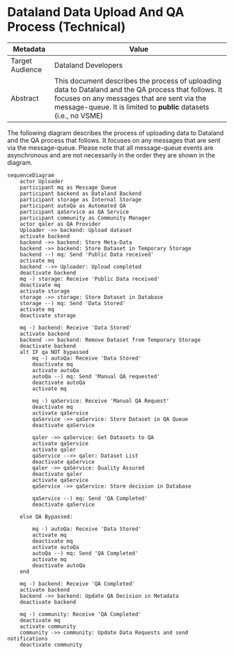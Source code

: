 # Dataland Data Upload And QA Process (Technical)
| Metadata        | Value                                                                                                                                                                                                                   |
|-----------------|-------------------------------------------------------------------------------------------------------------------------------------------------------------------------------------------------------------------------|
| Target Audience | Dataland Developers                                                                                                                                                                                                     |
| Abstract        | This document describes the process of uploading data to Dataland and the QA process that follows. It focuses on any messages that are sent via the message-queue. It is limited to **public** datasets (i.e., no VSME) |


The following diagram describes the process of uploading data to Dataland and the QA process that follows. It focuses on any messages that are sent via the message-queue.
Please note that all message-queue events are asynchronous and are not necessarily in the order they are shown in the diagram.

```mermaid
sequenceDiagram
    actor Uploader
    participant mq as Message Queue
    participant backend as Dataland Backend
    participant storage as Internal Storage
    participant autoQa as Automated QA
    participant qaService as QA Service
    participant community as Community Manager
    actor qaler as QA Provider
    Uploader ->> backend: Upload dataset
    activate backend
    backend ->> backend: Store Meta-Data
    backend ->> backend: Store Dataset in Temporary Storage
    backend --) mq: Send 'Public Data received'
    activate mq
    backend -->> Uploader: Upload completed
    deactivate backend
    mq -) storage: Receive 'Public Data received'
    deactivate mq
    activate storage
    storage ->> storage: Store Dataset in Database
    storage --) mq: Send 'Data Stored'
    activate mq
    deactivate storage

    mq -) backend: Receive 'Data Stored'
    activate backend
    backend ->> backend: Remove Dataset from Temporary Storage
    deactivate backend
    alt IF qa NOT bypassed
        mq -) autoQa: Receive 'Data Stored'
        deactivate mq
        activate autoQa
        autoQa --) mq: Send 'Manual QA requested'
        deactivate autoQa
        activate mq

        mq -) qaService: Receive 'Manual QA Request'
        deactivate mq
        activate qaService
        qaService ->> qaService: Store Dataset in QA Queue
        deactivate qaService

        qaler ->> qaService: Get Datasets to QA
        activate qaService
        activate qaler
        qaService -->> qaler: Dataset List
        deactivate qaService
        qaler ->> qaService: Quality Assured
        deactivate qaler
        activate qaService
        qaService ->> qaService: Store decision in Database
        
        qaService --) mq: Send 'QA Completed'
        deactivate qaService
        
    else QA Bypassed:

        mq -) autoQa: Receive 'Data Stored'
        activate mq
        deactivate mq
        activate autoQa
        autoQa --) mq: Send 'QA Completed'
        activate mq
        deactivate autoQa
    end

    mq -) backend: Receive 'QA Completed'
    activate backend
    backend ->> backend: Update QA Decision in Metadata
    deactivate backend

    mq -) community: Receive 'QA Completed'
    deactivate mq
    activate community
    community ->> community: Update Data Requests and send notifications
    deactivate community
    
```
